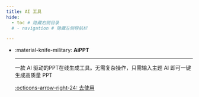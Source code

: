 ```yaml
---
title: AI 工具
hide:
  - toc # 隐藏右侧目录
  # - navigation # 隐藏左侧导航栏

---
```

<style>
.md-content .md-typeset h1 {
      display: none;
  }
</style>

<div class="grid cards" markdown>

-   :material-knife-military: __AiPPT__

    ---

    一款 AI 驱动的PPT在线生成工具。无需复杂操作，只需输入主题 AI 即可一键生成高质量 PPT

    [:octicons-arrow-right-24: 去使用](https://www.aippt.cn/)
</div>